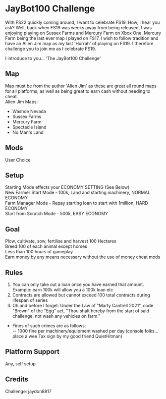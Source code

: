 # JayBot100 Challenge
With FS22 quickly coming around, I want to celebrate FS19. How, I hear you ask? Well, back when FS19 was weeks away from being released, I was enjoying playing on Sussex Farms and Mercury Farm on Xbox One. 
Mercury Farm being the last ever map i played on FS17. I wish to follow tradition and have an Alien Jim map as my last 'Hurrah' of playing on FS19. I therefore challenge you to join me as I celebrate FS19.  
  
I introduce to you... 'The JayBot100 Challenge'

## Map
Map must be from the author 'Alien Jim' as these are great all round maps for all platforms; as well as being great to earn cash without needing to cheat.  
Alien Jim Maps:  
- Washoe Nevada  
- Sussex Farms  
- Mercury Farm  
- Spectacle Island  
- No Man's Land  

## Mods
User Choice

## Setup
Starting Mode effects your ECONOMY SETTING (See Below)  
New Farmer Start Mode   - 100k, Land and starting machinery, NORMAL ECONOMY  
Farm Manager Mode       - Repay starting loan to start with 1million, HARD ECONOMY  
Start from Scratch Mode - 500k, EASY ECONOMY

## Goal
Plow, cultivate, sow, fertilise and harvest 100 Hectares  
Breed 100 of each animal except horses  
Less than 100 hours of gameplay  
Earn money by any means necessary without the use of money cheat mods

## Rules
1. You can only take out a loan once you have earned that amount. Example: earn 100k will allow you a 100k loan etc  
2. Contracts are allowed but cannot exceed 100 total contracts during lifespan of series  
3. Oh and before I forget: Under the Law of "Marty Cantrell 2021", code "Brown" of the "Egg" act, "Thou shalt hereby from the start of said challenge, not wash any vehicles on farm."  
- Fines of such crimes are as follows:  
-- 1000 fine per machinery/equipment washed per day (console folks... place a wee Tax sign by my good friend QuietHitman)

## Platform Support
Any, self setup

## Credits
Challenge: jaydon8817
